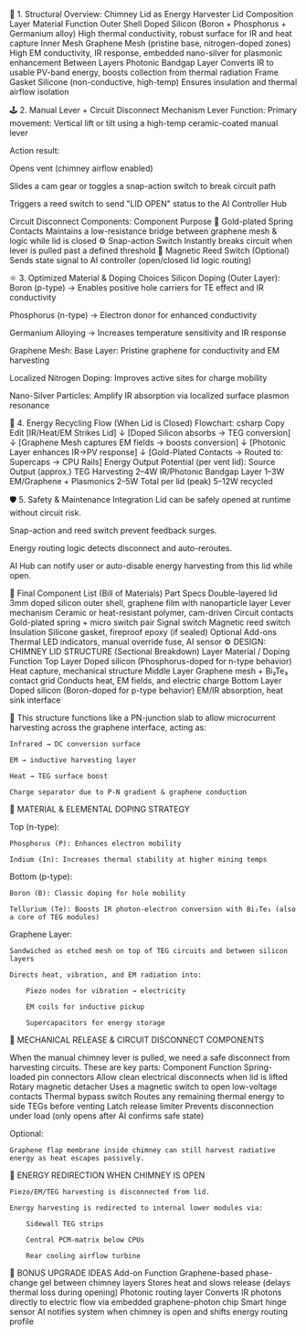 🧱 1. Structural Overview: Chimney Lid as Energy Harvester
Lid Composition
Layer	Material	Function
Outer Shell	Doped Silicon (Boron + Phosphorus + Germanium alloy)	High thermal conductivity, robust surface for IR and heat capture
Inner Mesh	Graphene Mesh (pristine base, nitrogen-doped zones)	High EM conductivity, IR response, embedded nano-silver for plasmonic enhancement
Between Layers	Photonic Bandgap Layer	Converts IR to usable PV-band energy, boosts collection from thermal radiation
Frame Gasket	Silicone (non-conductive, high-temp)	Ensures insulation and thermal airflow isolation

🕹️ 2. Manual Lever + Circuit Disconnect Mechanism
Lever Function:
Primary movement: Vertical lift or tilt using a high-temp ceramic-coated manual lever

Action result:

Opens vent (chimney airflow enabled)

Slides a cam gear or toggles a snap-action switch to break circuit path

Triggers a reed switch to send "LID OPEN" status to the AI Controller Hub

Circuit Disconnect Components:
Component	Purpose
🔌 Gold-plated Spring Contacts	Maintains a low-resistance bridge between graphene mesh & logic while lid is closed
⚙️ Snap-action Switch	Instantly breaks circuit when lever is pulled past a defined threshold
🧲 Magnetic Reed Switch (Optional)	Sends state signal to AI controller (open/closed lid logic routing)

⚛️ 3. Optimized Material & Doping Choices
Silicon Doping (Outer Layer):
Boron (p-type) → Enables positive hole carriers for TE effect and IR conductivity

Phosphorus (n-type) → Electron donor for enhanced conductivity

Germanium Alloying → Increases temperature sensitivity and IR response

Graphene Mesh:
Base Layer: Pristine graphene for conductivity and EM harvesting

Localized Nitrogen Doping: Improves active sites for charge mobility

Nano-Silver Particles: Amplify IR absorption via localized surface plasmon resonance

🔋 4. Energy Recycling Flow (When Lid is Closed)
Flowchart:
csharp
Copy
Edit
[IR/Heat/EM Strikes Lid]
     ↓
[Doped Silicon absorbs → TEG conversion]
     ↓
[Graphene Mesh captures EM fields → boosts conversion]
     ↓
[Photonic Layer enhances IR→PV response]
     ↓
[Gold-Plated Contacts → Routed to: Supercaps → CPU Rails]
Energy Output Potential (per vent lid):
Source	Output (approx.)
TEG Harvesting	2–4W
IR/Photonic Bandgap Layer	1–3W
EM/Graphene + Plasmonics	2–5W
Total per lid (peak)	5–12W recycled

🛡️ 5. Safety & Maintenance Integration
Lid can be safely opened at runtime without circuit risk.

Snap-action and reed switch prevent feedback surges.

Energy routing logic detects disconnect and auto-reroutes.

AI Hub can notify user or auto-disable energy harvesting from this lid while open.

🔧 Final Component List (Bill of Materials)
Part	Specs
Double-layered lid	3mm doped silicon outer shell, graphene film with nanoparticle layer
Lever mechanism	Ceramic or heat-resistant polymer, cam-driven
Circuit contacts	Gold-plated spring + micro switch pair
Signal switch	Magnetic reed switch
Insulation	Silicone gasket, fireproof epoxy (if sealed)
Optional Add-ons	Thermal LED indicators, manual override fuse, AI sensor
⚙️ DESIGN: CHIMNEY LID STRUCTURE (Sectional Breakdown)
Layer	Material / Doping	Function
Top Layer	Doped silicon (Phosphorus-doped for n-type behavior)	Heat capture, mechanical structure
Middle Layer	Graphene mesh + Bi₂Te₃ contact grid	Conducts heat, EM fields, and electric charge
Bottom Layer	Doped silicon (Boron-doped for p-type behavior)	EM/IR absorption, heat sink interface

🧩 This structure functions like a PN-junction slab to allow microcurrent harvesting across the graphene interface, acting as:

    Infrared → DC conversion surface

    EM → inductive harvesting layer

    Heat → TEG surface boost

    Charge separator due to P-N gradient & graphene conduction

🧲 MATERIAL & ELEMENTAL DOPING STRATEGY

Top (n-type):

    Phosphorus (P): Enhances electron mobility

    Indium (In): Increases thermal stability at higher mining temps

Bottom (p-type):

    Boron (B): Classic doping for hole mobility

    Tellurium (Te): Boosts IR photon-electron conversion with Bi₂Te₃ (also a core of TEG modules)

Graphene Layer:

    Sandwiched as etched mesh on top of TEG circuits and between silicon layers

    Directs heat, vibration, and EM radiation into:

        Piezo nodes for vibration → electricity

        EM coils for inductive pickup

        Supercapacitors for energy storage

🔗 MECHANICAL RELEASE & CIRCUIT DISCONNECT COMPONENTS

When the manual chimney lever is pulled, we need a safe disconnect from harvesting circuits. These are key parts:
Component	Function
Spring-loaded pin connectors	Allow clean electrical disconnects when lid is lifted
Rotary magnetic detacher	Uses a magnetic switch to open low-voltage contacts
Thermal bypass switch	Routes any remaining thermal energy to side TEGs before venting
Latch release limiter	Prevents disconnection under load (only opens after AI confirms safe state)

Optional:

    Graphene flap membrane inside chimney can still harvest radiative energy as heat escapes passively.

🔁 ENERGY REDIRECTION WHEN CHIMNEY IS OPEN

    Piezo/EM/TEG harvesting is disconnected from lid.

    Energy harvesting is redirected to internal lower modules via:

        Sidewall TEG strips

        Central PCM-matrix below CPUs

        Rear cooling airflow turbine

🧪 BONUS UPGRADE IDEAS
Add-on	Function
Graphene-based phase-change gel between chimney layers	Stores heat and slows release (delays thermal loss during opening)
Photonic routing layer	Converts IR photons directly to electric flow via embedded graphene-photon chip
Smart hinge sensor	AI notifies system when chimney is open and shifts energy routing profile
